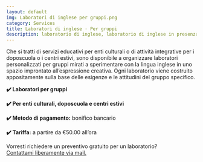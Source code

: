 ```yaml
---
layout: default
img: Laboratori di inglese per gruppi.png 
category: Services
title: Laboratori di inglese · Per gruppi
description: laboratorio di inglese, laboratorio di inglese in presenza
---
```

<p>
Che si tratti di servizi educativi per enti culturali o di attività integrative per i doposcuola o i centri estivi, sono disponibile a organizzare laboratori personalizzati per gruppi mirati a sperimentare con la lingua inglese in uno spazio improntato all’espressione creativa. Ogni laboratorio viene costruito appositamente sulla base delle esigenze e le attitudini del gruppo specifico.
</p>
<p>
<strong>✔️ Laboratori per gruppi</strong>
</p>
<p>
<strong>✔️ Per enti culturali, doposcuola e centri estivi</strong>
</p>
<p>
<strong>✔️ Metodo di pagamento:</strong> bonifico bancario
</p>
<p>
<strong>✔️ Tariffa:</strong> a partire da €50.00 all’ora
</p>
<p>
Vorresti richiedere un preventivo gratuito per un laboratorio?
<br>
<a href="#contact">Contattami liberamente via mail.</a>
</p>
